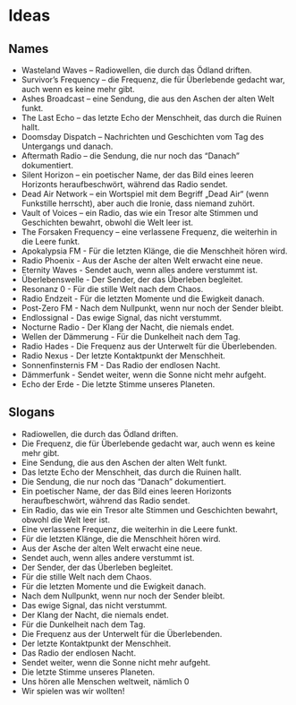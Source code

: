 # Ideas

## Names

- Wasteland Waves – Radiowellen, die durch das Ödland driften.
- Survivor’s Frequency – die Frequenz, die für Überlebende gedacht war, auch wenn es keine mehr gibt.
- Ashes Broadcast – eine Sendung, die aus den Aschen der alten Welt funkt.
- The Last Echo – das letzte Echo der Menschheit, das durch die Ruinen hallt.
- Doomsday Dispatch – Nachrichten und Geschichten vom Tag des Untergangs und danach.
- Aftermath Radio – die Sendung, die nur noch das “Danach” dokumentiert.
- Silent Horizon – ein poetischer Name, der das Bild eines leeren Horizonts heraufbeschwört, während das Radio sendet.
- Dead Air Network – ein Wortspiel mit dem Begriff „Dead Air“ (wenn Funkstille herrscht), aber auch die Ironie, dass niemand zuhört.
- Vault of Voices – ein Radio, das wie ein Tresor alte Stimmen und Geschichten bewahrt, obwohl die Welt leer ist.
- The Forsaken Frequency – eine verlassene Frequenz, die weiterhin in die Leere funkt.
- Apokalypsia FM - Für die letzten Klänge, die die Menschheit hören wird.
- Radio Phoenix - Aus der Asche der alten Welt erwacht eine neue.
- Eternity Waves - Sendet auch, wenn alles andere verstummt ist.
- Überlebenswelle - Der Sender, der das Überleben begleitet.
- Resonanz 0 - Für die stille Welt nach dem Chaos.
- Radio Endzeit - Für die letzten Momente und die Ewigkeit danach.
- Post-Zero FM - Nach dem Nullpunkt, wenn nur noch der Sender bleibt.
- Endlossignal - Das ewige Signal, das nicht verstummt.
- Nocturne Radio - Der Klang der Nacht, die niemals endet.
- Wellen der Dämmerung - Für die Dunkelheit nach dem Tag.
- Radio Hades - Die Frequenz aus der Unterwelt für die Überlebenden.
- Radio Nexus - Der letzte Kontaktpunkt der Menschheit.
- Sonnenfinsternis FM - Das Radio der endlosen Nacht.
- Dämmerfunk - Sendet weiter, wenn die Sonne nicht mehr aufgeht.
- Echo der Erde - Die letzte Stimme unseres Planeten.

## Slogans

- Radiowellen, die durch das Ödland driften.
- Die Frequenz, die für Überlebende gedacht war, auch wenn es keine mehr gibt.
- Eine Sendung, die aus den Aschen der alten Welt funkt.
- Das letzte Echo der Menschheit, das durch die Ruinen hallt.
- Die Sendung, die nur noch das “Danach” dokumentiert.
- Ein poetischer Name, der das Bild eines leeren Horizonts heraufbeschwört, während das Radio sendet.
- Ein Radio, das wie ein Tresor alte Stimmen und Geschichten bewahrt, obwohl die Welt leer ist.
- Eine verlassene Frequenz, die weiterhin in die Leere funkt.
- Für die letzten Klänge, die die Menschheit hören wird.
- Aus der Asche der alten Welt erwacht eine neue.
- Sendet auch, wenn alles andere verstummt ist.
- Der Sender, der das Überleben begleitet.
- Für die stille Welt nach dem Chaos.
- Für die letzten Momente und die Ewigkeit danach.
- Nach dem Nullpunkt, wenn nur noch der Sender bleibt.
- Das ewige Signal, das nicht verstummt.
- Der Klang der Nacht, die niemals endet.
- Für die Dunkelheit nach dem Tag.
- Die Frequenz aus der Unterwelt für die Überlebenden.
- Der letzte Kontaktpunkt der Menschheit.
- Das Radio der endlosen Nacht.
- Sendet weiter, wenn die Sonne nicht mehr aufgeht.
- Die letzte Stimme unseres Planeten.
- Uns hören alle Menschen weltweit, nämlich 0
- Wir spielen was wir wollten!
